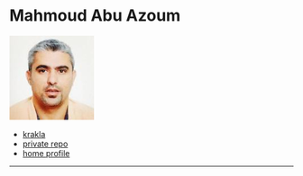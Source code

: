 # Mahmoud Abu Azoum

![krakla avatar](../.avatars/krakla.jpeg)

- [krakla](https://github.com/krakla)
- [private repo](https://github.com/lab-antwerp-1/krakla)
- [home profile](https://github.com/lab-antwerp-1/home#krakla)

---
